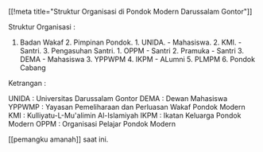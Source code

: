[[!meta title="Struktur Organisasi di Pondok Modern Darussalam Gontor"]]

Struktur Organisasi :

1. Badan Wakaf
    2. Pimpinan Pondok.
         1. UNIDA.
             - Mahasiswa.
         2. KMI.
             - Santri.
         3. Pengasuhan Santri.
            1. OPPM
               - Santri
           2. Pramuka
              - Santri
          3. DEMA
             - Mahasiswa
    3. YPPWPM
    4. IKPM
       - ALumni
    5. PLMPM
    6. Pondok Cabang

Ketrangan :

UNIDA  : Universitas Darussalam Gontor
DEMA   : Dewan Mahasiswa
YPPWMP : Yayasan Pemeliharaan dan Perluasan Wakaf Pondok Modern
KMI    : Kulliyatu-L-Mu'alimin Al-Islamiyah
IKPM   : Ikatan Keluarga Pondok Modern
OPPM   : Organisasi Pelajar Pondok Modern

[[pemangku amanah]] saat ini.
